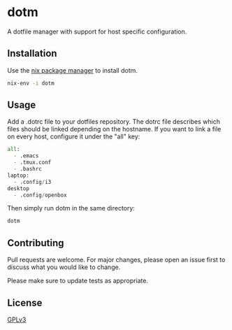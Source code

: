 # dotm

A dotfile manager with support for host specific configuration.

## Installation

Use the [nix package manager](https://nixos.org/nix) to install dotm.

```bash
nix-env -i dotm 
```

## Usage
Add a .dotrc file to your dotfiles repository. The dotrc file describes which
files should be linked depending on the hostname. If you want to link a file 
on every host, configure it under the "all" key:

```python
all:
  - .emacs
  - .tmux.conf
  - .bashrc
laptop:
  - .config/i3
desktop
  - .config/openbox
```

Then simply run dotm in the same directory:
```bash
dotm
```

## Contributing
Pull requests are welcome. For major changes, please open an issue first to discuss what you would like to change.

Please make sure to update tests as appropriate.

## License
[GPLv3](https://choosealicense.com/licenses/gpl-3.0/)
